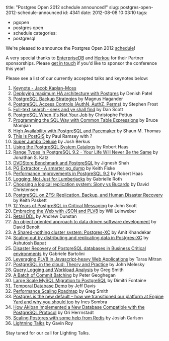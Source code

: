 title: "Postgres Open 2012 schedule announced!"
slug: postgres-open-2012-schedule-announced
id: 4341
date: 2012-08-08 10:03:10
tags: 
- pgopen
- postgres open
- schedule
categories: 
- postgresql

We're pleased to announce the Postgres Open 2012 [schedule](http://postgresopen.org/2012/schedule/)!

A very special thanks to [EnterpriseDB](http://enterprisedb.com) and [Herkou](http://heroku.com) for their Partner sponsorships. Please [get in touch](mailto:sponsorship@postgresopen.org) if you'd like to sponsor the conference this year!

Please see a list of our currently accepted talks and keynotes below: 

1.  <span class="c3">[Keynote - Jacob Kaplan-Moss](http://postgresopen.org/2012/schedule/presentations/109/)</span>
2.  <span class="c3">[Deploying maximum HA architecture with Postgres](http://postgresopen.org/2012/schedule/presentations/102/)</span><span class="c1"> </span><span class="c1">by Denish Patel</span>
3.  <span class="c3">[PostgreSQL Backup Strategies](http://postgresopen.org/2012/schedule/presentations/103/)</span><span class="c1"> </span><span class="c1">by Magnus Hagander</span>
4.  <span class="c3">[PostgreSQL Access Controls (AuthN, AuthZ, Perms)](http://postgresopen.org/2012/schedule/presentations/108/)</span><span class="c1"> </span><span class="c1">by Stephen Frost</span>
5.  <span class="c3">[Full-text search - seek and ye shall find](http://postgresopen.org/2012/schedule/presentations/110/)</span><span class="c1"> </span><span class="c1">by Dan Scott</span>
6.  <span class="c3">[PostgreSQL When It&#39;s Not Your Job](http://postgresopen.org/2012/schedule/presentations/111/)</span><span class="c1"> </span><span class="c1">by Christophe Pettus</span>
7.  <span class="c3">[Programming the SQL Way with Common Table Expressions](http://postgresopen.org/2012/schedule/presentations/114/)</span><span class="c1"> </span><span class="c1">by Bruce Momjian</span>
8.  <span class="c3">[High Availability with PostgreSQL and Pacemaker](http://postgresopen.org/2012/schedule/presentations/117/)</span><span class="c1"> </span><span class="c1">by Shaun M. Thomas</span>
9.  <span class="c3">[This Is PostGIS](http://postgresopen.org/2012/schedule/presentations/118/)</span><span class="c1"> </span><span class="c1">by Paul Ramsey with ?</span>
10.  <span class="c3">[Super Jumbo Deluxe](http://postgresopen.org/2012/schedule/presentations/119/)</span><span class="c1"> </span><span class="c1">by Josh Berkus</span>
11.  <span class="c3">[Using the PostgreSQL System Catalogs](http://postgresopen.org/2012/schedule/presentations/124/)</span><span class="c1"> </span><span class="c1">by Robert Haas</span>
12.  <span class="c3">[Range Types in PostgreSQL 9.2 - Your Life Will Never Be the Same](http://postgresopen.org/2012/schedule/presentations/126/)</span><span class="c1"> </span><span class="c1">by Jonathan S. Katz</span>
13.  <span class="c3">[DVDStore Benchmark and PostgreSQL](http://postgresopen.org/2012/schedule/presentations/128/)</span><span class="c1"> </span><span class="c1">by Jignesh Shah</span>
14.  <span class="c3">[PG Extractor - A smarter pg_dump](http://postgresopen.org/2012/schedule/presentations/130/)</span><span class="c1"> </span><span class="c1">by Keith Fiske</span>
15.  <span class="c3">[Performance Improvements in PostgreSQL 9.2](http://postgresopen.org/2012/schedule/presentations/131/)</span><span class="c1"> </span><span class="c1">by Robert Haas</span>
16.  <span class="c3">[Logging: Not Just for Lumberjacks](http://postgresopen.org/2012/schedule/presentations/132/)</span><span class="c1"> </span><span class="c1">by Gabrielle Roth</span>
17.  <span class="c3">[Choosing a logical replication system: Slony vs Bucardo](http://postgresopen.org/2012/schedule/presentations/133/)</span><span class="c1"> </span><span class="c1">by David Christensen</span>
18.  <span class="c3">[PostgreSQL on ZFS: Replication, Backup, and Human Disaster Recovery](http://postgresopen.org/2012/schedule/presentations/134/)</span><span class="c1"> </span><span class="c1">by Keith Paskett</span>
19.  <span class="c3">[12 Years of PostgreSQL in Critical Messaging](http://postgresopen.org/2012/schedule/presentations/135/)</span><span class="c1"> </span><span class="c1">by John Scott</span>
20.  <span class="c3">[Embracing the Web with JSON and PLV8](http://postgresopen.org/2012/schedule/presentations/137/)</span><span class="c1"> </span><span class="c1">by Will Leinweber</span>
21.  <span class="c3">[Retail DDL](http://postgresopen.org/2012/schedule/presentations/138/)</span><span class="c1"> </span><span class="c1">by Andrew Dunstan</span>
22.  <span class="c3">[An object oriented approach to data driven software development](http://postgresopen.org/2012/schedule/presentations/139/)</span><span class="c1"> </span><span class="c1">by David Benoit</span>
23.  <span class="c3">[A Shared-nothing cluster system: Postgres-XC](http://postgresopen.org/2012/schedule/presentations/141/)</span><span class="c1"> </span><span class="c1">by Amit Khandekar</span>
24.  <span class="c3">[Scaling out by distributing and replicating data in Postgres-XC](http://postgresopen.org/2012/schedule/presentations/143/)</span><span class="c1"> </span><span class="c1">by Ashutosh Bapat</span>
25.  <span class="c3">[Disaster Recovery of PostgreSQL databases in Business Critical environments](http://postgresopen.org/2012/schedule/presentations/144/)</span><span class="c1"> </span><span class="c1">by Gabriele Bartolini</span>
26.  <span class="c3">[Leveraging PLV8 in Javascript-heavy Web Applications](http://postgresopen.org/2012/schedule/presentations/145/)</span><span class="c1"> </span><span class="c1">by Taras Mitran</span>
27.  <span class="c3">[PostgreSQL in the cloud: Theory and Practice](http://postgresopen.org/2012/schedule/presentations/146/)</span><span class="c1"> </span><span class="c1">by John Melesky</span>
28.  <span class="c3">[Query Logging and Workload Analysis](http://postgresopen.org/2012/schedule/presentations/147/)</span><span class="c1"> </span><span class="c1">by Greg Smith</span>
29.  <span class="c3">[A Batch of Commit Batching](http://postgresopen.org/2012/schedule/presentations/148/)</span><span class="c1"> </span><span class="c1">by Peter Geoghegan</span>
30.  <span class="c3">[Large Scale MySQL Migration to PostgreSQL](http://postgresopen.org/2012/schedule/presentations/153/)</span><span class="c1"> </span><span class="c1">by Dimitri Fontaine</span>
31.  <span class="c3">[Temporal Database Demo](http://postgresopen.org/2012/schedule/presentations/155/)</span><span class="c1"> </span><span class="c1">by Jeff Davis</span>
32.  <span class="c3">[Performance Scaling Roadmap](http://postgresopen.org/2012/schedule/presentations/156/)</span><span class="c1"> </span><span class="c1">by Greg Smith</span>
33.  <span class="c3">[Postgres is the new default – how we transitioned our platform at Engine Yard and why you should too](http://postgresopen.org/2012/schedule/presentations/160/)</span><span class="c1"> </span><span class="c1">by Ines Sombra</span>
34.  <span class="c3">[How Akiban Implemented a New Database Compatible with the PostgreSQL Protocol](http://postgresopen.org/2012/schedule/presentations/161/)</span><span class="c1"> </span><span class="c1">by Ori Herrnstadt</span>
35.  <span class="c3">[Scaling Postgres with some help from Redis](http://postgresopen.org/2012/schedule/presentations/162/)</span><span class="c1"> </span><span class="c1">by Josiah Carlson</span>
36.  <span class="c3">[Lightning Talks](http://postgresopen.org/2012/schedule/presentations/163/)</span><span class="c1"> </span><span class="c1">by Gavin Roy</span>

Stay tuned for our call for Lighting Talks.
